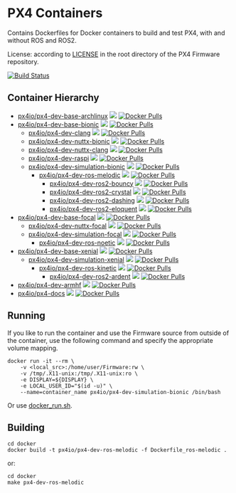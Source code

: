 # PX4 Containers

Contains Dockerfiles for Docker containers to build and test PX4, with and without ROS and ROS2.

License: according to [LICENSE](https://github.com/PX4/Firmware/blob/master/LICENSE) in the root directory of the PX4 Firmware repository.

[![Build Status](https://github.com/PX4/containers/workflows/Build%20Docker%20images/badge.svg)](https://github.com/PX4/containers/actions)


## Container Hierarchy

- [px4io/px4-dev-base-archlinux](https://hub.docker.com/r/px4io/px4-dev-base-archlinux) [![](https://images.microbadger.com/badges/image/px4io/px4-dev-base-archlinux.svg)](http://microbadger.com/images/px4io/px4-dev-base-archlinux) [![Docker Pulls](https://img.shields.io/docker/pulls/px4io/px4-dev-base-archlinux.svg)](https://hub.docker.com/r/px4io/px4-dev-base-archlinux)
- [px4io/px4-dev-base-bionic](https://hub.docker.com/r/px4io/px4-dev-base-bionic) [![](https://images.microbadger.com/badges/image/px4io/px4-dev-base-bionic.svg)](http://microbadger.com/images/px4io/px4-dev-base-bionic) [![Docker Pulls](https://img.shields.io/docker/pulls/px4io/px4-dev-base-bionic.svg)](https://hub.docker.com/r/px4io/px4-dev-base-bionic)
    - [px4io/px4-dev-clang](https://hub.docker.com/r/px4io/px4-dev-clang) [![](https://images.microbadger.com/badges/image/px4io/px4-dev-clang.svg)](http://microbadger.com/images/px4io/px4-dev-clang) [![Docker Pulls](https://img.shields.io/docker/pulls/px4io/px4-dev-clang.svg)](https://hub.docker.com/r/px4io/px4-dev-clang)
    - [px4io/px4-dev-nuttx-bionic](https://hub.docker.com/r/px4io/px4-dev-nuttx-bionic) [![](https://images.microbadger.com/badges/image/px4io/px4-dev-nuttx-bionic.svg)](http://microbadger.com/images/px4io/px4-dev-nuttx-bionic) [![Docker Pulls](https://img.shields.io/docker/pulls/px4io/px4-dev-nuttx-bionic.svg)](https://hub.docker.com/r/px4io/px4-dev-nuttx-bionic)
    - [px4io/px4-dev-nuttx-clang](https://hub.docker.com/r/px4io/px4-dev-nuttx-clang) [![](https://images.microbadger.com/badges/image/px4io/px4-dev-nuttx-clang.svg)](http://microbadger.com/images/px4io/px4-dev-nuttx-clang) [![Docker Pulls](https://img.shields.io/docker/pulls/px4io/px4-dev-nuttx-clang.svg)](https://hub.docker.com/r/px4io/px4-dev-nuttx-clang)
    - [px4io/px4-dev-raspi](https://hub.docker.com/r/px4io/px4-dev-raspi) [![](https://images.microbadger.com/badges/image/px4io/px4-dev-raspi.svg)](http://microbadger.com/images/px4io/px4-dev-raspi) [![Docker Pulls](https://img.shields.io/docker/pulls/px4io/px4-dev-raspi.svg)](https://hub.docker.com/r/px4io/px4-dev-raspi)
    - [px4io/px4-dev-simulation-bionic](https://hub.docker.com/r/px4io/px4-dev-simulation-bionic) [![](https://images.microbadger.com/badges/image/px4io/px4-dev-simulation-bionic.svg)](http://microbadger.com/images/px4io/px4-dev-simulation-bionic) [![Docker Pulls](https://img.shields.io/docker/pulls/px4io/px4-dev-simulation-bionic.svg)](https://hub.docker.com/r/px4io/px4-dev-simulation-bionic)
        - [px4io/px4-dev-ros-melodic](https://hub.docker.com/r/px4io/px4-dev-ros-melodic) [![](https://images.microbadger.com/badges/image/px4io/px4-dev-ros-melodic.svg)](http://microbadger.com/images/px4io/px4-dev-ros-melodic) [![Docker Pulls](https://img.shields.io/docker/pulls/px4io/px4-dev-ros-melodic.svg)](https://hub.docker.com/r/px4io/px4-dev-ros-melodic)
            - [px4io/px4-dev-ros2-bouncy](https://hub.docker.com/r/px4io/px4-dev-ros2-bouncy) [![](https://images.microbadger.com/badges/image/px4io/px4-dev-ros2-bouncy.svg)](http://microbadger.com/images/px4io/px4-dev-ros2-bouncy) [![Docker Pulls](https://img.shields.io/docker/pulls/px4io/px4-dev-ros2-bouncy.svg)](https://hub.docker.com/r/px4io/px4-dev-ros2-bouncy)
            - [px4io/px4-dev-ros2-crystal](https://hub.docker.com/r/px4io/px4-dev-ros2-crystal) [![](https://images.microbadger.com/badges/image/px4io/px4-dev-ros2-crystal.svg)](http://microbadger.com/images/px4io/px4-dev-ros2-crystal) [![Docker Pulls](https://img.shields.io/docker/pulls/px4io/px4-dev-ros2-crystal.svg)](https://hub.docker.com/r/px4io/px4-dev-ros2-crystal)
            - [px4io/px4-dev-ros2-dashing](https://hub.docker.com/r/px4io/px4-dev-ros2-dashing) [![](https://images.microbadger.com/badges/image/px4io/px4-dev-ros2-dashing.svg)](http://microbadger.com/images/px4io/px4-dev-ros2-dashing) [![Docker Pulls](https://img.shields.io/docker/pulls/px4io/px4-dev-ros2-dashing.svg)](https://hub.docker.com/r/px4io/px4-dev-ros2-dashing)
            - [px4io/px4-dev-ros2-eloquent](https://hub.docker.com/r/px4io/px4-dev-ros2-eloquent) [![](https://images.microbadger.com/badges/image/px4io/px4-dev-ros2-eloquent.svg)](http://microbadger.com/images/px4io/px4-dev-ros2-eloquent) [![Docker Pulls](https://img.shields.io/docker/pulls/px4io/px4-dev-ros2-eloquent.svg)](https://hub.docker.com/r/px4io/px4-dev-ros2-eloquent)
- [px4io/px4-dev-base-focal](https://hub.docker.com/r/px4io/px4-dev-base-focal) [![](https://images.microbadger.com/badges/image/px4io/px4-dev-base-focal.svg)](http://microbadger.com/images/px4io/px4-dev-base-focal) [![Docker Pulls](https://img.shields.io/docker/pulls/px4io/px4-dev-base-focal.svg)](https://hub.docker.com/r/px4io/px4-dev-base-focal)
    - [px4io/px4-dev-nuttx-focal](https://hub.docker.com/r/px4io/px4-dev-nuttx-focal) [![](https://images.microbadger.com/badges/image/px4io/px4-dev-nuttx-focal.svg)](http://microbadger.com/images/px4io/px4-dev-nuttx-focal) [![Docker Pulls](https://img.shields.io/docker/pulls/px4io/px4-dev-nuttx-focal.svg)](https://hub.docker.com/r/px4io/px4-dev-nuttx-focal)
    - [px4io/px4-dev-simulation-focal](https://hub.docker.com/r/px4io/px4-dev-simulation-focal) [![](https://images.microbadger.com/badges/image/px4io/px4-dev-simulation-focal.svg)](http://microbadger.com/images/px4io/px4-dev-simulation-focal) [![Docker Pulls](https://img.shields.io/docker/pulls/px4io/px4-dev-simulation-focal.svg)](https://hub.docker.com/r/px4io/px4-dev-simulation-focal)
        - [px4io/px4-dev-ros-noetic](https://hub.docker.com/r/px4io/px4-dev-ros-noetic) [![](https://images.microbadger.com/badges/image/px4io/px4-dev-ros-noetic.svg)](http://microbadger.com/images/px4io/px4-dev-ros-noetic) [![Docker Pulls](https://img.shields.io/docker/pulls/px4io/px4-dev-ros-noetic.svg)](https://hub.docker.com/r/px4io/px4-dev-ros-noetic)
- [px4io/px4-dev-base-xenial](https://hub.docker.com/r/px4io/px4-dev-base-xenial) [![](https://images.microbadger.com/badges/image/px4io/px4-dev-base-xenial.svg)](http://microbadger.com/images/px4io/px4-dev-base-xenial) [![Docker Pulls](https://img.shields.io/docker/pulls/px4io/px4-dev-base-xenial.svg)](https://hub.docker.com/r/px4io/px4-dev-base-xenial)
    - [px4io/px4-dev-simulation-xenial](https://hub.docker.com/r/px4io/px4-dev-simulation-xenial) [![](https://images.microbadger.com/badges/image/px4io/px4-dev-simulation-xenial.svg)](http://microbadger.com/images/px4io/px4-dev-simulation-xenial) [![Docker Pulls](https://img.shields.io/docker/pulls/px4io/px4-dev-simulation-xenial.svg)](https://hub.docker.com/r/px4io/px4-dev-simulation-xenial)
        - [px4io/px4-dev-ros-kinetic](https://hub.docker.com/r/px4io/px4-dev-ros-kinetic) [![](https://images.microbadger.com/badges/image/px4io/px4-dev-ros-kinetic.svg)](http://microbadger.com/images/px4io/px4-dev-ros-kinetic) [![Docker Pulls](https://img.shields.io/docker/pulls/px4io/px4-dev-ros-kinetic.svg)](https://hub.docker.com/r/px4io/px4-dev-ros-kinetic)
            - [px4io/px4-dev-ros2-ardent](https://hub.docker.com/r/px4io/px4-dev-ros2-ardent) [![](https://images.microbadger.com/badges/image/px4io/px4-dev-ros2-ardent.svg)](http://microbadger.com/images/px4io/px4-dev-ros2-ardent) [![Docker Pulls](https://img.shields.io/docker/pulls/px4io/px4-dev-ros2-ardent.svg)](https://hub.docker.com/r/px4io/px4-dev-ros2-ardent)
- [px4io/px4-dev-armhf](https://hub.docker.com/r/px4io/px4-dev-armhf) [![](https://images.microbadger.com/badges/image/px4io/px4-dev-armhf.svg)](http://microbadger.com/images/px4io/px4-dev-armhf) [![Docker Pulls](https://img.shields.io/docker/pulls/px4io/px4-dev-armhf.svg)](https://hub.docker.com/r/px4io/px4-dev-armhf)
- [px4io/px4-docs](https://hub.docker.com/r/px4io/px4-docs) [![](https://images.microbadger.com/badges/image/px4io/px4-docs.svg)](http://microbadger.com/images/px4io/px4-docs) [![Docker Pulls](https://img.shields.io/docker/pulls/px4io/px4-docs.svg)](https://hub.docker.com/r/px4io/px4-docs)


## Running

If you like to run the container and use the Firmware source from outside of the container, use the following command and specify the appropriate volume mapping.

```
docker run -it --rm \
    -v <local_src>:/home/user/Firmware:rw \
    -v /tmp/.X11-unix:/tmp/.X11-unix:ro \
    -e DISPLAY=${DISPLAY} \
    -e LOCAL_USER_ID="$(id -u)" \
    --name=container_name px4io/px4-dev-simulation-bionic /bin/bash
```

Or use [docker_run.sh](https://github.com/PX4/Firmware/blob/master/Tools/docker_run.sh).

## Building

```
cd docker
docker build -t px4io/px4-dev-ros-melodic -f Dockerfile_ros-melodic .
```

or:

```
cd docker
make px4-dev-ros-melodic
```
